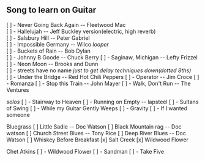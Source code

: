 ## Song to learn on Guitar

[ ] - Never Going Back Again -- Fleetwood Mac  
[ ] - Hallelujah -- Jeff Buckley version(electric, high reverb)  
[ ] - Salsbury Hill -- Peter Gabriel  
[ ] - Impossible Germany -- Wilco _looper_  
[ ] - Buckets of Rain -- Bob Dylan  
[ ] - Johnny B Goode -- Chuck Berry
[ ] - Saginaw, Michigan -- Lefty Frizzel  
[ ] - Neon Moon -- Brooks and Dunn  
[ ] - streets have no name _just to get delay techniques down(dotted 8ths)_  
[ ] - Under the Bridge -- Red Hot Chili Peppers
[ ] - Operator -- Jim Croce
[ ] - Romanza
[ ] - Stop this Train -- John Mayer
[ ] - Walk, Don't Run -- The Ventures

_solos_
[ ] - Stairway to Heaven
[ ] - Running on Empty -- lapsteel
[ ] - Sultans of Swing
[ ] - While my Guitar Gently Weeps
[ ] - Gravity
[ ] - If I wanted someone

Bluegrass
[ ] Little Sadie -- Doc Watson
[ ] Black Mountain rag -- Doc watson
[ ] Church Street Blues -- Tony Rice
[ ] Deep River Blues -- Doc Watson
[ ] Whiskey Before Breakfast
[x] Salt Creek
[x] Wildwood Flower

Chet Atkins
[ ] - Wildwood Flower
[ ] - Sandman
[ ] - Take Five
